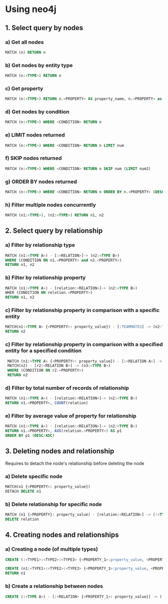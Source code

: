 # Using neo4j

## 1. Select query by nodes

### a) Get all nodes

```sql
MATCH (n) RETURN n
```

### b) Get nodes by entity type

``` sql
MATCH (n:<TYPE>) RETURN n
```

### c) Get property 

``` sql
MATCH (n:<TYPE>) RETURN n.<PROPERTY> AS property_name, n.<PROPERTY> as property_name
```

### d) Get nodes by condition

```sql
MATCH (n:<TYPE>) WHERE <CONDITION> RETURN n
```

### e) LIMIT nodes returned

```sql
MATCH (n:<TYPE>) WHERE <CONDITION> RETURN n LIMIT num
```


### f) SKIP nodes returned

```sql
MATCH (n:<TYPE>) WHERE <CONDITION> RETURN n SKIP num (LIMIT num2)
```

### g) ORDER BY nodes returned

```sql
MATCH (n:<TYPE>) WHERE <CONDITION> RETURN n ORDER BY n.<PROPERTY> (DESC/ASC)
``` 

### h) Filter multiple nodes concurrently

```sql
MATCH (n1:<TYPE>), (n2:<TYPE>) RETURN n1, n2
```

## 2. Select query by relationship

### a) Filter by relationship type

```sql
MATCH (n1:<TYPE A>) - [:<RELATION>]-> (n2:<TYPE B>)
WHERE (CONDITION ON n1.<PROPERTY> and n2.<PROPERTY>)
RETURN n1, n2
```
 
### b) Filter by relationship property

```sql
MATCH (n1:<TYPE A>) - [relation:<RELATION>]-> (n2:<TYPE B>)
WHER (CONDITION ON relation.<PROPERTY>)
RETURN n1, n2
```

### c) Filter by relationship property in comparison with a specific entity

 ```sql
 MATCH(n1:<TYPE A> {<PROPERTY>: property_value}) - [:TEAMMATES] -> (n2:TYPE A)
 RETURN n2
 ```

### c) Filter by relationship property in comparison with a specified entity for a specified condition

```sql
 MATCH (n1:<TYPE A> {<PROPERTY>: property_value}) - [:<RELATION A>] -> (n2:TYPE A)
 MATCH(n2) - [r2:<RELATION B>] -> (n3:<TYPE B>)
 WHERE (CONDITION ON r2.<PROPERTY>)
 RETURN n2
```

### d) Filter by total number of records of relationship

```sql
MATCH (n1:<TYPE A>) - [relation:<RELATION>]-> (n2:<TYPE B>)
RETURN n1.<PROPERTY>, COUNT(relation)
```

### e) Filter by average value of property for relationship

```sql
MATCH (n1:<TYPE A>) - [relation:<RELATION>]-> (n2:<TYPE B>)
RETURN n1.<PROPERTY>, AVG(relation.<PROPERTY>) AS p1
ORDER BY p1 (DESC/ASC)
```

## 3. Deleting nodes and relationship

Requires to detach the node's relationship before deleting the node

### a) Delete specific node

```sql
MATCH(n1 {<PROPERTY>: property_value})
DETACH DELETE n1
```

### b) Delete relationship for specific node

```sql
MATCH (n1 {<PROPERTY}: property_value) - [relation:<RELATION>] -> (:<TYPE>)
DELETE relation
``` 

## 4. Creating nodes and relationships

### a) Creating a node (of multiple types)

```sql
CREATE (:<TYPE1>:<TYPE2>:<TYPE3> {<PROPERTY_1>:property_value, <PROPERTY_2>:property_value})
```

```sql
CREATE (n1:<TYPE1>:<TYPE2>:<TYPE3> {<PROPERTY_1>:property_value, <PROPERTY_2>:property_value})
RETURN n1
```

### b) Create a relationship between nodes

```sql
CREATE (:<TYPE A>) - [:<RELATION> {<PROPERTY_1>: property_value}] -> (:<TYPE B> {<PROPERTY_2>: property_value})
```

